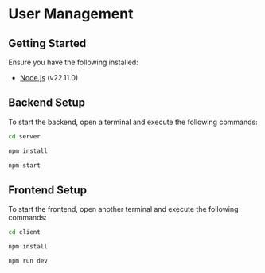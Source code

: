 # User Management

## Getting Started

Ensure you have the following installed:

- [Node.js](https://nodejs.org/) (v22.11.0)

## Backend Setup

To start the backend, open a terminal and execute the following commands:

```bash
cd server

npm install

npm start
```

## Frontend Setup

To start the frontend, open another terminal and execute the following commands:

```bash
cd client

npm install

npm run dev
```
